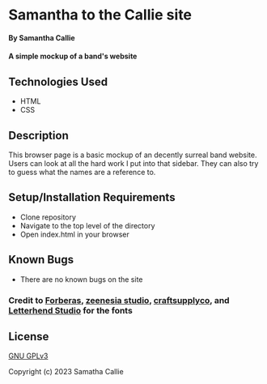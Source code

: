 # Samantha to the Callie site

#### By **Samantha Callie**

#### A simple mockup of a band's website

## Technologies Used

* HTML
* CSS

## Description

This browser page is a basic mockup of an decently surreal band website. Users can look at all the hard work I put into that sidebar. They can also try to guess what the names are a reference to.

## Setup/Installation Requirements

* Clone repository
* Navigate to the top level of the directory
* Open index.html in your browser

## Known Bugs

* There are no known bugs on the site

### Credit to [Forberas](https://www.fontspace.com/spooky-hollow-font-f84212), [zeenesia studio](https://www.fontspace.com/billy-hatter-font-f78442), [craftsupplyco](https://www.fontspace.com/railly-font-f96088), and [Letterhend Studio](https://www.fontspace.com/black-north-font-f87052) for the fonts

## License

[GNU GPLv3](https://choosealicense.com/licenses/agpl-3.0/)

Copyright (c) 2023 Samatha Callie